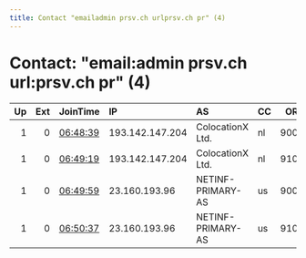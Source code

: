 ```yaml
---
title: Contact "emailadmin prsv.ch urlprsv.ch pr" (4)
---
```


# Contact: "email:admin prsv.ch url:prsv.ch pr" (4)

|   Up |   Ext | JoinTime                                                                                              | IP              | AS                | CC   |   ORp |   Dirp | OS    | Version   | Nickname   |   eFamMembers |
|-----:|------:|:------------------------------------------------------------------------------------------------------|:----------------|:------------------|:-----|------:|-------:|:------|:----------|:-----------|--------------:|
|    1 |     0 | [06:48:39](https://nusenu.github.io/OrNetStats/w/relay/54D08EF64FC006EB5F19C9549DC40E52BB8C854D.html) | 193.142.147.204 | ColocationX Ltd.  | nl   |  9000 |      0 | Linux | 0.4.7.11  | prsv       |            72 |
|    1 |     0 | [06:49:19](https://nusenu.github.io/OrNetStats/w/relay/71C7808B784658D92BF178B8152A76C4F5845BDC.html) | 193.142.147.204 | ColocationX Ltd.  | nl   |  9100 |      0 | Linux | 0.4.7.11  | prsv       |            72 |
|    1 |     0 | [06:49:59](https://nusenu.github.io/OrNetStats/w/relay/9F0F52881616C1FA74F352A667E9BEB5987EFA90.html) | 23.160.193.96   | NETINF-PRIMARY-AS | us   |  9000 |      0 | Linux | 0.4.7.11  | prsv       |            72 |
|    1 |     0 | [06:50:37](https://nusenu.github.io/OrNetStats/w/relay/DDE4FF44D66E0C8295795BD13BF5C50EAE9D5442.html) | 23.160.193.96   | NETINF-PRIMARY-AS | us   |  9100 |      0 | Linux | 0.4.7.11  | prsv       |            72 |
